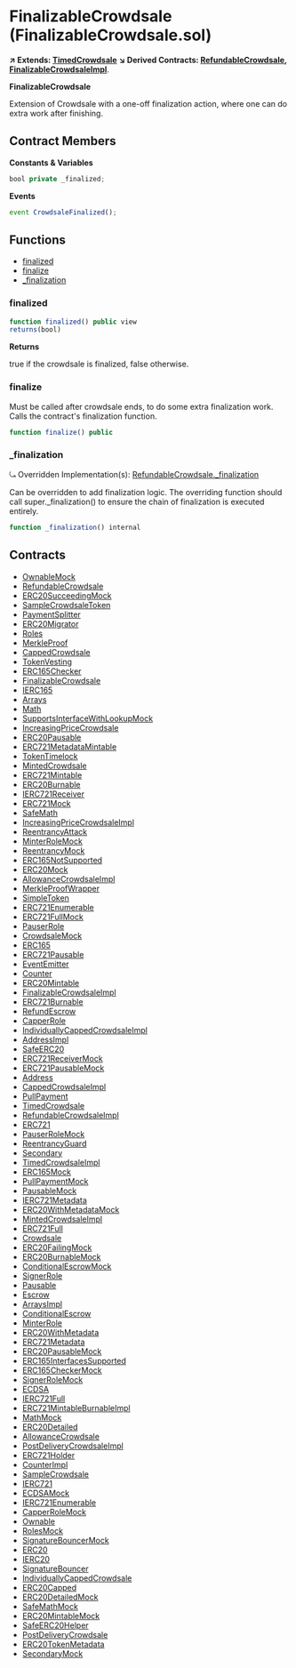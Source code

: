 ﻿# FinalizableCrowdsale (FinalizableCrowdsale.sol)

**↗ Extends: [TimedCrowdsale](TimedCrowdsale.md)**
**↘ Derived Contracts: [RefundableCrowdsale](RefundableCrowdsale.md), [FinalizableCrowdsaleImpl](FinalizableCrowdsaleImpl.md)**.

**FinalizableCrowdsale**

Extension of Crowdsale with a one-off finalization action, where one
can do extra work after finishing.

## Contract Members
**Constants & Variables**

```js
bool private _finalized;
```

**Events**

```js
event CrowdsaleFinalized();
```

## Functions

- [finalized](#finalized)
- [finalize](#finalize)
- [_finalization](#_finalization)

### finalized

```js
function finalized() public view
returns(bool)
```

**Returns**

true if the crowdsale is finalized, false otherwise.

### finalize

Must be called after crowdsale ends, to do some extra finalization
work. Calls the contract's finalization function.

```js
function finalize() public
```

### _finalization

⤿ Overridden Implementation(s): [RefundableCrowdsale._finalization](RefundableCrowdsale.md#_finalization)

Can be overridden to add finalization logic. The overriding function
should call super._finalization() to ensure the chain of finalization is
executed entirely.

```js
function _finalization() internal
```

## Contracts

- [OwnableMock](OwnableMock.md)
- [RefundableCrowdsale](RefundableCrowdsale.md)
- [ERC20SucceedingMock](ERC20SucceedingMock.md)
- [SampleCrowdsaleToken](SampleCrowdsaleToken.md)
- [PaymentSplitter](PaymentSplitter.md)
- [ERC20Migrator](ERC20Migrator.md)
- [Roles](Roles.md)
- [MerkleProof](MerkleProof.md)
- [CappedCrowdsale](CappedCrowdsale.md)
- [TokenVesting](TokenVesting.md)
- [ERC165Checker](ERC165Checker.md)
- [FinalizableCrowdsale](FinalizableCrowdsale.md)
- [IERC165](IERC165.md)
- [Arrays](Arrays.md)
- [Math](Math.md)
- [SupportsInterfaceWithLookupMock](SupportsInterfaceWithLookupMock.md)
- [IncreasingPriceCrowdsale](IncreasingPriceCrowdsale.md)
- [ERC20Pausable](ERC20Pausable.md)
- [ERC721MetadataMintable](ERC721MetadataMintable.md)
- [TokenTimelock](TokenTimelock.md)
- [MintedCrowdsale](MintedCrowdsale.md)
- [ERC721Mintable](ERC721Mintable.md)
- [ERC20Burnable](ERC20Burnable.md)
- [IERC721Receiver](IERC721Receiver.md)
- [ERC721Mock](ERC721Mock.md)
- [SafeMath](SafeMath.md)
- [IncreasingPriceCrowdsaleImpl](IncreasingPriceCrowdsaleImpl.md)
- [ReentrancyAttack](ReentrancyAttack.md)
- [MinterRoleMock](MinterRoleMock.md)
- [ReentrancyMock](ReentrancyMock.md)
- [ERC165NotSupported](ERC165NotSupported.md)
- [ERC20Mock](ERC20Mock.md)
- [AllowanceCrowdsaleImpl](AllowanceCrowdsaleImpl.md)
- [MerkleProofWrapper](MerkleProofWrapper.md)
- [SimpleToken](SimpleToken.md)
- [ERC721Enumerable](ERC721Enumerable.md)
- [ERC721FullMock](ERC721FullMock.md)
- [PauserRole](PauserRole.md)
- [CrowdsaleMock](CrowdsaleMock.md)
- [ERC165](ERC165.md)
- [ERC721Pausable](ERC721Pausable.md)
- [EventEmitter](EventEmitter.md)
- [Counter](Counter.md)
- [ERC20Mintable](ERC20Mintable.md)
- [FinalizableCrowdsaleImpl](FinalizableCrowdsaleImpl.md)
- [ERC721Burnable](ERC721Burnable.md)
- [RefundEscrow](RefundEscrow.md)
- [CapperRole](CapperRole.md)
- [IndividuallyCappedCrowdsaleImpl](IndividuallyCappedCrowdsaleImpl.md)
- [AddressImpl](AddressImpl.md)
- [SafeERC20](SafeERC20.md)
- [ERC721ReceiverMock](ERC721ReceiverMock.md)
- [ERC721PausableMock](ERC721PausableMock.md)
- [Address](Address.md)
- [CappedCrowdsaleImpl](CappedCrowdsaleImpl.md)
- [PullPayment](PullPayment.md)
- [TimedCrowdsale](TimedCrowdsale.md)
- [RefundableCrowdsaleImpl](RefundableCrowdsaleImpl.md)
- [ERC721](ERC721.md)
- [PauserRoleMock](PauserRoleMock.md)
- [ReentrancyGuard](ReentrancyGuard.md)
- [Secondary](Secondary.md)
- [TimedCrowdsaleImpl](TimedCrowdsaleImpl.md)
- [ERC165Mock](ERC165Mock.md)
- [PullPaymentMock](PullPaymentMock.md)
- [PausableMock](PausableMock.md)
- [IERC721Metadata](IERC721Metadata.md)
- [ERC20WithMetadataMock](ERC20WithMetadataMock.md)
- [MintedCrowdsaleImpl](MintedCrowdsaleImpl.md)
- [ERC721Full](ERC721Full.md)
- [Crowdsale](Crowdsale.md)
- [ERC20FailingMock](ERC20FailingMock.md)
- [ERC20BurnableMock](ERC20BurnableMock.md)
- [ConditionalEscrowMock](ConditionalEscrowMock.md)
- [SignerRole](SignerRole.md)
- [Pausable](Pausable.md)
- [Escrow](Escrow.md)
- [ArraysImpl](ArraysImpl.md)
- [ConditionalEscrow](ConditionalEscrow.md)
- [MinterRole](MinterRole.md)
- [ERC20WithMetadata](ERC20WithMetadata.md)
- [ERC721Metadata](ERC721Metadata.md)
- [ERC20PausableMock](ERC20PausableMock.md)
- [ERC165InterfacesSupported](ERC165InterfacesSupported.md)
- [ERC165CheckerMock](ERC165CheckerMock.md)
- [SignerRoleMock](SignerRoleMock.md)
- [ECDSA](ECDSA.md)
- [IERC721Full](IERC721Full.md)
- [ERC721MintableBurnableImpl](ERC721MintableBurnableImpl.md)
- [MathMock](MathMock.md)
- [ERC20Detailed](ERC20Detailed.md)
- [AllowanceCrowdsale](AllowanceCrowdsale.md)
- [PostDeliveryCrowdsaleImpl](PostDeliveryCrowdsaleImpl.md)
- [ERC721Holder](ERC721Holder.md)
- [CounterImpl](CounterImpl.md)
- [SampleCrowdsale](SampleCrowdsale.md)
- [IERC721](IERC721.md)
- [ECDSAMock](ECDSAMock.md)
- [IERC721Enumerable](IERC721Enumerable.md)
- [CapperRoleMock](CapperRoleMock.md)
- [Ownable](Ownable.md)
- [RolesMock](RolesMock.md)
- [SignatureBouncerMock](SignatureBouncerMock.md)
- [ERC20](ERC20.md)
- [IERC20](IERC20.md)
- [SignatureBouncer](SignatureBouncer.md)
- [IndividuallyCappedCrowdsale](IndividuallyCappedCrowdsale.md)
- [ERC20Capped](ERC20Capped.md)
- [ERC20DetailedMock](ERC20DetailedMock.md)
- [SafeMathMock](SafeMathMock.md)
- [ERC20MintableMock](ERC20MintableMock.md)
- [SafeERC20Helper](SafeERC20Helper.md)
- [PostDeliveryCrowdsale](PostDeliveryCrowdsale.md)
- [ERC20TokenMetadata](ERC20TokenMetadata.md)
- [SecondaryMock](SecondaryMock.md)
